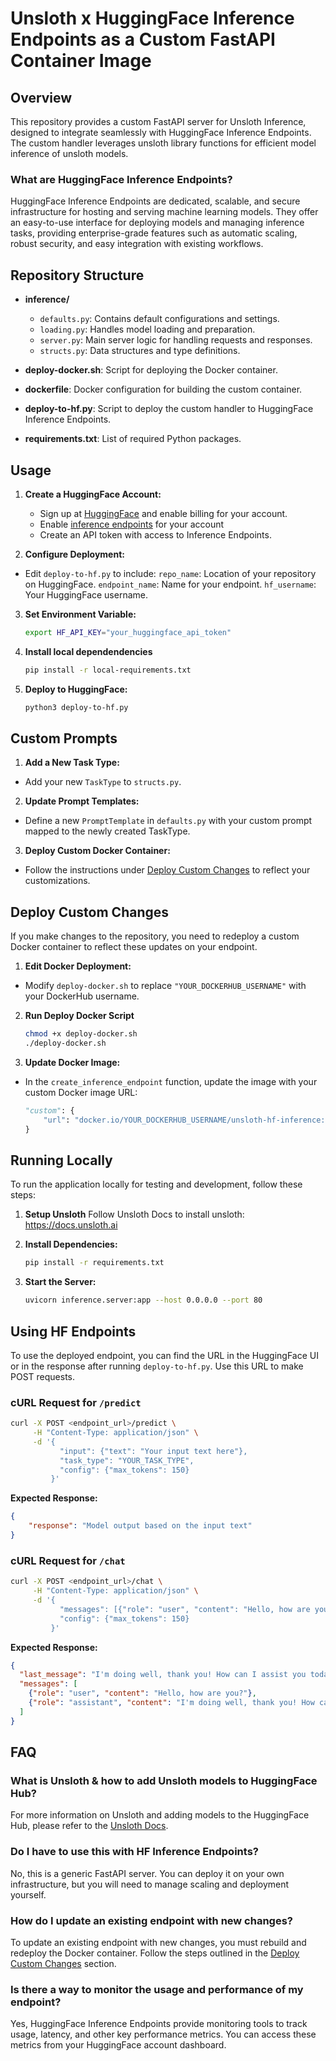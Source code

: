 # Unsloth x HuggingFace Inference Endpoints as a Custom FastAPI Container Image

## Overview

This repository provides a custom FastAPI server for Unsloth Inference, designed to integrate seamlessly with HuggingFace Inference Endpoints. The custom handler leverages unsloth library functions for efficient model inference of unsloth models.

### What are HuggingFace Inference Endpoints?

HuggingFace Inference Endpoints are dedicated, scalable, and secure infrastructure for hosting and serving machine learning models. They offer an easy-to-use interface for deploying models and managing inference tasks, providing enterprise-grade features such as automatic scaling, robust security, and easy integration with existing workflows.

## Repository Structure

- **inference/**
  - `defaults.py`: Contains default configurations and settings.
  - `loading.py`: Handles model loading and preparation.
  - `server.py`: Main server logic for handling requests and responses.
  - `structs.py`: Data structures and type definitions.

- **deploy-docker.sh**: Script for deploying the Docker container.
- **dockerfile**: Docker configuration for building the custom container.
- **deploy-to-hf.py**: Script to deploy the custom handler to HuggingFace Inference Endpoints.
- **requirements.txt**: List of required Python packages.

## Usage

1. **Create a HuggingFace Account:**
   - Sign up at [HuggingFace](https://huggingface.co) and enable billing for your account.
   - Enable [inference endpoints](https://ui.endpoints.huggingface.co/) for your account
   - Create an API token with access to Inference Endpoints.

2. **Configure Deployment:**
- Edit `deploy-to-hf.py` to include:
   `repo_name`: Location of your repository on HuggingFace.
   `endpoint_name`: Name for your endpoint.
   `hf_username`: Your HuggingFace username.

3. **Set Environment Variable:**
    ```bash
    export HF_API_KEY="your_huggingface_api_token"
    ```

4. **Install local dependendencies**
    ```bash
    pip install -r local-requirements.txt
    ```

5. **Deploy to HuggingFace:**
   ```bash
   python3 deploy-to-hf.py
   ```

## Custom Prompts

1. **Add a New Task Type:**
- Add your new `TaskType` to `structs.py`.

2. **Update Prompt Templates:**
- Define a new `PromptTemplate` in `defaults.py` with your custom prompt mapped to the newly created TaskType.

3. **Deploy Custom Docker Container:**
- Follow the instructions under [Deploy Custom Changes](#deploy-custom-changes) to reflect your customizations.

## Deploy Custom Changes

If you make changes to the repository, you need to redeploy a custom Docker container to reflect these updates on your endpoint.

1. **Edit Docker Deployment:**
- Modify `deploy-docker.sh` to replace `"YOUR_DOCKERHUB_USERNAME"` with your DockerHub username.

2. **Run Deploy Docker Script**
    ```bash
    chmod +x deploy-docker.sh
    ./deploy-docker.sh
    ```

2. **Update Docker Image:**
- In the `create_inference_endpoint` function, update the image with your custom Docker image URL:
    ```python
    "custom": {
        "url": "docker.io/YOUR_DOCKERHUB_USERNAME/unsloth-hf-inference:latest"
    }
    ```

## Running Locally

To run the application locally for testing and development, follow these steps:

1. **Setup Unsloth**
Follow Unsloth Docs to install unsloth: https://docs.unsloth.ai

2. **Install Dependencies:**
    ```bash
    pip install -r requirements.txt
    ```

3. **Start the Server:**
    ```bash
    uvicorn inference.server:app --host 0.0.0.0 --port 80
    ```

## Using HF Endpoints

To use the deployed endpoint, you can find the URL in the HuggingFace UI or in the response after running `deploy-to-hf.py`. Use this URL to make POST requests.

### cURL Request for `/predict`

```bash
curl -X POST <endpoint_url>/predict \
     -H "Content-Type: application/json" \
     -d '{
           "input": {"text": "Your input text here"},
           "task_type": "YOUR_TASK_TYPE",
           "config": {"max_tokens": 150}
         }'
```

**Expected Response:**
```json
{
    "response": "Model output based on the input text"
}
```

### cURL Request for `/chat`

```bash
curl -X POST <endpoint_url>/chat \
     -H "Content-Type: application/json" \
     -d '{
           "messages": [{"role": "user", "content": "Hello, how are you?"}],
           "config": {"max_tokens": 150}
         }'
```

**Expected Response:**
  ```json
  {
    "last_message": "I'm doing well, thank you! How can I assist you today?",
    "messages": [
      {"role": "user", "content": "Hello, how are you?"},
      {"role": "assistant", "content": "I'm doing well, thank you! How can I assist you today?"}
    ]
  }
  ```

## FAQ

### What is Unsloth & how to add Unsloth models to HuggingFace Hub?
For more information on Unsloth and adding models to the HuggingFace Hub, please refer to the [Unsloth Docs](https://docs.unsloth.ai/).

### Do I have to use this with HF Inference Endpoints?
No, this is a generic FastAPI server. You can deploy it on your own infrastructure, but you will need to manage scaling and deployment yourself.

### How do I update an existing endpoint with new changes?
To update an existing endpoint with new changes, you must rebuild and redeploy the Docker container. Follow the steps outlined in the [Deploy Custom Changes](#deploy-custom-changes) section.

### Is there a way to monitor the usage and performance of my endpoint?
Yes, HuggingFace Inference Endpoints provide monitoring tools to track usage, latency, and other key performance metrics. You can access these metrics from your HuggingFace account dashboard.